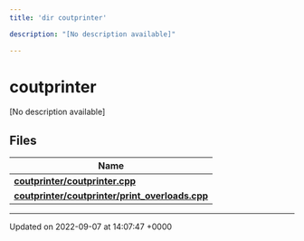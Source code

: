 ```yaml
---
title: 'dir coutprinter'

description: "[No description available]"

---
```


# coutprinter

[No description available]

## Files

| Name           |
| -------------- |
| **[coutprinter/coutprinter.cpp](/documentation/code/files/coutprinter_8cpp/#file-coutprintercpp)**  |
| **[coutprinter/coutprinter/print_overloads.cpp](/documentation/code/files/coutprinter_2print__overloads_8cpp/#file-coutprinterprint-overloadscpp)**  |






-------------------------------

Updated on 2022-09-07 at 14:07:47 +0000

